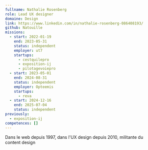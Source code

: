 ```yaml
---
fullname: Nathalie Rosenberg
role: Lead UX designer
domaine: Design
link: https://www.linkedin.com/in/nathalie-rosenberg-086408193/
github: Natouille
missions:
  - start: 2022-01-19
    end: 2023-05-31
    status: independent
    employer: ut7
    startups:
      - cestquilepro
      - exposition-ij
      - pilotagevoiepro
  - start: 2023-05-01
    end: 2024-08-31
    status: independent
    employer: Opteemis
    startups:
      - reva
  - start: 2024-12-16
    end: 2025-07-04
    status: independent
previously:
  - exposition-ij
competences: []
---
```

Dans le web depuis 1997, dans l'UX design depuis 2010, militante du content design